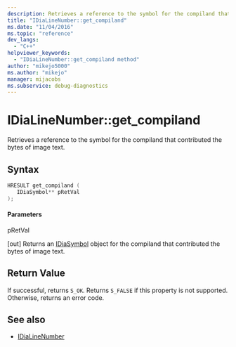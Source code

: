 ```yaml
---
description: Retrieves a reference to the symbol for the compiland that contributed the bytes of image text.
title: "IDiaLineNumber::get_compiland"
ms.date: "11/04/2016"
ms.topic: "reference"
dev_langs:
  - "C++"
helpviewer_keywords:
  - "IDiaLineNumber::get_compiland method"
author: "mikejo5000"
ms.author: "mikejo"
manager: mijacobs
ms.subservice: debug-diagnostics
---
```


# IDiaLineNumber::get_compiland

Retrieves a reference to the symbol for the compiland that contributed the bytes of image text.

## Syntax

```c++
HRESULT get_compiland ( 
   IDiaSymbol** pRetVal
);
```

#### Parameters

pRetVal

[out] Returns an [IDiaSymbol](../../debugger/debug-interface-access/idiasymbol.md) object for the compiland that contributed the bytes of image text.

## Return Value

If successful, returns `S_OK`. Returns `S_FALSE` if this property is not supported. Otherwise, returns an error code.

## See also

- [IDiaLineNumber](../../debugger/debug-interface-access/idialinenumber.md)
